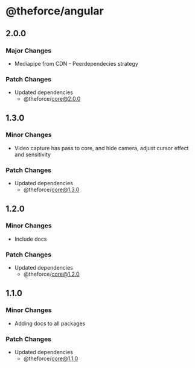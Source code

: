 # @theforce/angular

## 2.0.0

### Major Changes

- Mediapipe from CDN - Peerdependecies strategy

### Patch Changes

- Updated dependencies
  - @theforce/core@2.0.0

## 1.3.0

### Minor Changes

- Video capture has pass to core, and hide camera, adjust cursor effect and sensitivity

### Patch Changes

- Updated dependencies
  - @theforce/core@1.3.0

## 1.2.0

### Minor Changes

- Include docs

### Patch Changes

- Updated dependencies
  - @theforce/core@1.2.0

## 1.1.0

### Minor Changes

- Adding docs to all packages

### Patch Changes

- Updated dependencies
  - @theforce/core@1.1.0
